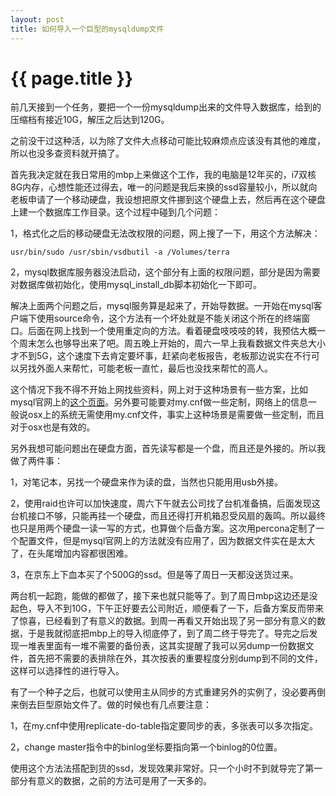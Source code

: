 ```yaml
---
layout: post
title: 如何导入一个巨型的mysqldump文件
---
```


{{ page.title }}
===============

前几天接到一个任务，要把一个一份mysqldump出来的文件导入数据库，给到的压缩档有接近10G，解压之后达到120G。

之前没干过这种活，以为除了文件大点移动可能比较麻烦点应该没有其他的难度，所以也没多查资料就开搞了。

首先我决定就在我日常用的mbp上来做这个工作，我的电脑是12年买的，i7双核8G内存，心想性能还过得去，唯一的问题是我后来换的ssd容量较小，所以就向老板申请了一个移动硬盘，我设想把原文件挪到这个硬盘上去，然后再在这个硬盘上建一个数据库工作目录。这个过程中碰到几个问题：

1，格式化之后的移动硬盘无法改权限的问题，网上搜了一下，用这个方法解决：
```
usr/bin/sudo /usr/sbin/vsdbutil -a /Volumes/terra
```

2，mysql数据库服务器没法启动，这个部分有上面的权限问题，部分是因为需要对数据库做初始化，使用mysql_install_db脚本初始化一下即可。

解决上面两个问题之后，mysql服务算是起来了，开始导数据。一开始在mysql客户端下使用source命令，这个方法有一个坏处就是不能关闭这个所在的终端窗口。后面在网上找到一个使用重定向的方法。看着硬盘吱吱吱的转，我预估大概一个周末怎么也够导出来了吧。周五晚上开始的，周六一早上我看数据文件夹总大小才不到5G，这个速度下去肯定要坏事，赶紧向老板报告，老板那边说实在不行可以另找外面人来帮忙，可能老板一直忙，最后也没找来帮忙的高人。

这个情况下我不得不开始上网找些资料，网上对于这种场景有一些方案，比如mysql官网上的[这个页面](http://dev.mysql.com/doc/refman/5.5/en/optimizing-innodb-bulk-data-loading.html)。另外要可能要对my.cnf做一些定制，网络上的信息一般说osx上的系统无需使用my.cnf文件，事实上这种场景是需要做一些定制，而且对于osx也是有效的。

另外我想可能问题出在硬盘方面，首先读写都是一个盘，而且还是外接的。所以我做了两件事：

1，对笔记本，另找一个硬盘来作为读的盘，当然也只能用用usb外接。

2，使用raid也许可以加快速度，周六下午就去公司找了台机准备搞，后面发现这台机接口不够，只能再挂一个硬盘，而且还得打开机箱忍受风扇的轰鸣。所以最终也只是用两个硬盘一读一写的方式，也算做个后备方案。这次用percona定制了一个配置文件，但是mysql官网上的方法就没有应用了，因为数据文件实在是太大了，在头尾增加内容都很困难。

3，在京东上下血本买了个500G的ssd。但是等了周日一天都没送货过来。

两台机一起跑，能做的都做了，接下来也就只能等了。到了周日mbp这边还是没起色，导入不到10G，下午正好要去公司附近，顺便看了一下，后备方案反而带来了惊喜，已经看到了有意义的数据。到周一再看又开始出现了另一部分有意义的数据，于是我就彻底把mbp上的导入彻底停了，到了周二终于导完了。导完之后发现一堆表里面有一堆不需要的备份表，这其实提醒了我可以另dump一份数据文件，首先把不需要的表排除在外，其次按表的重要程度分别dump到不同的文件，这样可以选择性的进行导入。

有了一个种子之后，也就可以使用主从同步的方式重建另外的实例了，没必要再倒来倒去巨型原始文件了。做的时候也有几点要注意：

1，在my.cnf中使用replicate-do-table指定要同步的表，多张表可以多次指定。

2，change master指令中的binlog坐标要指向第一个binlog的0位置。

使用这个方法法搭配到货的ssd，发现效果非常好。只一个小时不到就导完了第一部分有意义的数据，之前的方法可是用了一天多的。
